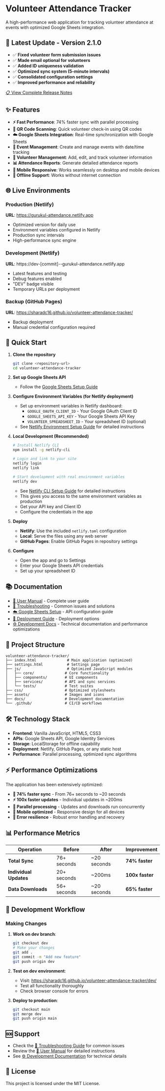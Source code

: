 # Volunteer Attendance Tracker

A high-performance web application for tracking volunteer attendance at events with optimized Google Sheets integration.

## 🎉 **Latest Update - Version 2.1.0**
- ✅ **Fixed volunteer form submission issues**
- ✅ **Made email optional for volunteers**  
- ✅ **Added ID uniqueness validation**
- ✅ **Optimized sync system (5-minute intervals)**
- ✅ **Consolidated configuration settings**
- ✅ **Improved performance and reliability**

[📋 View Complete Release Notes](RELEASE_NOTES.md)

## ✨ Features

- **⚡ Fast Performance**: 74% faster sync with parallel processing
- **📱 QR Code Scanning**: Quick volunteer check-in using QR codes  
- **☁️ Google Sheets Integration**: Real-time synchronization with Google Sheets
- **📅 Event Management**: Create and manage events with date/time tracking
- **👥 Volunteer Management**: Add, edit, and track volunteer information
- **📊 Attendance Reports**: Generate detailed attendance reports
- **📱 Mobile Responsive**: Works seamlessly on desktop and mobile devices
- **🔄 Offline Support**: Works without internet connection

## 🌐 Live Environments

### Production (Netlify)
**URL**: https://gurukul-attendance.netlify.app
- Optimized version for daily use
- Environment variables configured in Netlify
- Production sync intervals
- High-performance sync engine

### Development (Netlify)
**URL**: https://dev-[commit]--gurukul-attendance.netlify.app
- Latest features and testing
- Debug features enabled
- "DEV" badge visible
- Temporary URLs per deployment

### Backup (GitHub Pages)
**URL**: https://sharadc16.github.io/volunteer-attendance-tracker/
- Backup deployment
- Manual credential configuration required

## 🚀 Quick Start

1. **Clone the repository**
   ```bash
   git clone <repository-url>
   cd volunteer-attendance-tracker
   ```

2. **Set up Google Sheets API**
   - Follow the [Google Sheets Setup Guide](GOOGLE_SHEETS_SETUP_GUIDE.md)

3. **Configure Environment Variables (for Netlify deployment)**
   - Set up environment variables in Netlify dashboard:
     - `GOOGLE_OAUTH_CLIENT_ID` - Your Google OAuth Client ID
     - `GOOGLE_SHEETS_API_KEY` - Your Google Sheets API Key  
     - `VOLUNTEER_SPREADSHEET_ID` - Your spreadsheet ID (optional)
   - See [Netlify Environment Setup Guide](NETLIFY_ENV_SETUP.md) for detailed instructions

4. **Local Development (Recommended)**
   ```bash
   # Install Netlify CLI
   npm install -g netlify-cli
   
   # Login and link to your site
   netlify login
   netlify link
   
   # Start development with real environment variables
   netlify dev
   ```
   - See [Netlify CLI Setup Guide](NETLIFY_CLI_SETUP.md) for detailed instructions
   - This gives you access to the same environment variables as production
   - Get your API key and Client ID
   - Configure the credentials in the app

3. **Deploy**
   - **Netlify**: Use the included `netlify.toml` configuration
   - **Local**: Serve the files using any web server
   - **GitHub Pages**: Enable GitHub Pages in repository settings

4. **Configure**
   - Open the app and go to Settings
   - Enter your Google Sheets API credentials
   - Set up your spreadsheet ID

## 📚 Documentation

- [📖 User Manual](USER_MANUAL.md) - Complete user guide
- [🔧 Troubleshooting](TROUBLESHOOTING.md) - Common issues and solutions
- [☁️ Google Sheets Setup](GOOGLE_SHEETS_SETUP_GUIDE.md) - API configuration guide
- [🚀 Deployment Guide](DEPLOYMENT_REFERENCE.md) - Deployment options
- [⚙️ Development Docs](docs/) - Technical documentation and performance optimizations

## 📁 Project Structure

```
volunteer-attendance-tracker/
├── index.html              # Main application (optimized)
├── settings.html           # Settings page
├── js/                     # Optimized JavaScript modules
│   ├── core/              # Core functionality
│   ├── components/        # UI components
│   ├── services/          # API and sync services
│   └── tests/             # Test suites
├── css/                   # Optimized stylesheets
├── assets/                # Images and icons
├── docs/                  # Development documentation
└── .github/               # CI/CD workflows
```

## 🛠️ Technology Stack

- **Frontend**: Vanilla JavaScript, HTML5, CSS3
- **APIs**: Google Sheets API, Google Identity Services
- **Storage**: LocalStorage for offline capability
- **Deployment**: Netlify, GitHub Pages, or any static host
- **Performance**: Parallel processing, optimized sync algorithms

## ⚡ Performance Optimizations

The application has been extensively optimized:
- **🚀 74% faster sync** - From 76+ seconds to ~20 seconds
- **⚡ 100x faster updates** - Individual updates in ~200ms
- **🔄 Parallel processing** - Updates and downloads run concurrently
- **📱 Mobile optimized** - Responsive design for all devices
- **🔧 Error resilience** - Robust error handling and recovery

## 📊 Performance Metrics

| Operation | Before | After | Improvement |
|-----------|--------|-------|-------------|
| **Total Sync** | 76+ seconds | ~20 seconds | **74% faster** |
| **Individual Updates** | 20+ seconds | ~200ms | **100x faster** |
| **Data Downloads** | 56+ seconds | ~20 seconds | **65% faster** |

## 🚀 Development Workflow

### Making Changes
1. **Work on dev branch**:
   ```bash
   git checkout dev
   # Make your changes
   git add .
   git commit -m "Add new feature"
   git push origin dev
   ```

2. **Test on dev environment**:
   - Visit: https://sharadc16.github.io/volunteer-attendance-tracker/dev/
   - Test all functionality thoroughly
   - Check browser console for errors

3. **Deploy to production**:
   ```bash
   git checkout main
   git merge dev
   git push origin main
   ```

## 🆘 Support

- Check the [🔧 Troubleshooting Guide](TROUBLESHOOTING.md) for common issues
- Review the [📖 User Manual](USER_MANUAL.md) for detailed instructions
- See [⚙️ Development Documentation](docs/) for technical details

## 📄 License

This project is licensed under the MIT License.